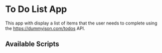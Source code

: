# To Do List App

This app with display a list of items that the user needs to complete using the https://dummyjson.com/todos API.

## Available Scripts


